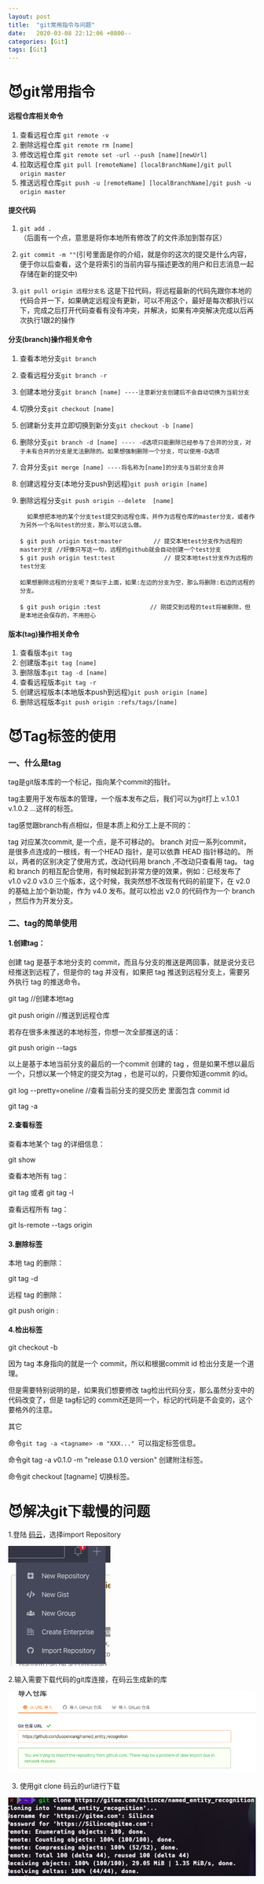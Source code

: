 ```yaml
---
layout: post
title:  "git常用指令与问题"
date:   2020-03-08 22:12:06 +0800--
categories: [Git]
tags: [Git]  
---
```




# 😈git常用指令

#### 远程仓库相关命令

1. 查看远程仓库  `git remote -v`
2. 删除远程仓库 `git remote rm [name]`
3. 修改远程仓库 `git remote set -url --push [name][newUrl]`
4. 拉取远程仓库 `git pull [remoteName] [localBranchName]/git pull origin master`
5. 推送远程仓库`git push -u [remoteName] [localBranchName]/git push -u origin master`



#### 提交代码

1. `git add .`（后面有一个点，意思是将你本地所有修改了的文件添加到暂存区）

2. `git commit -m ""`(引号里面是你的介绍，就是你的这次的提交是什么内容，便于你以后查看，这个是将索引的当前内容与描述更改的用户和日志消息一起存储在新的提交中)

3. `git pull origin 远程分支名` 这是下拉代码，将远程最新的代码先跟你本地的代码合并一下，如果确定远程没有更新，可以不用这个，最好是每次都执行以下，完成之后打开代码查看有没有冲突，并解决，如果有冲突解决完成以后再次执行1跟2的操作



#### 分支(branch)操作相关命令

1. 查看本地分支`git branch`

2. 查看远程分支`git branch -r`

3. 创建本地分支`git branch [name] ----注意新分支创建后不会自动切换为当前分支`

4. 切换分支`git checkout [name]`

5. 创建新分支并立即切换到新分支`git checkout -b [name]`

6. 删除分支`git branch -d [name] ---- -d选项只能删除已经参与了合并的分支，对于未有合并的分支是无法删除的。如果想强制删除一个分支，可以使用-D选项`

7. 合并分支`git merge [name] ----将名称为[name]的分支与当前分支合并`

8. 创建远程分支(本地分支push到远程)`git push origin [name]`

9. 删除远程分支`git push origin --delete  [name]`

   ```
     如果想把本地的某个分支test提交到远程仓库，并作为远程仓库的master分支，或者作为另外一个名叫test的分支，那么可以这么做。
   
   $ git push origin test:master         // 提交本地test分支作为远程的master分支 //好像只写这一句，远程的github就会自动创建一个test分支
   $ git push origin test:test              // 提交本地test分支作为远程的test分支
   
   如果想删除远程的分支呢？类似于上面，如果:左边的分支为空，那么将删除:右边的远程的分支。
   
   $ git push origin :test              // 刚提交到远程的test将被删除，但是本地还会保存的，不用担心
   ```



#### 版本(tag)操作相关命令

1. 查看版本`git tag`
2. 创建版本`git tag [name]`
3. 删除版本`git tag -d [name]`
4. 查看远程版本`git tag -r`
5. 创建远程版本(本地版本push到远程)`git push origin [name]`
6. 删除远程版本`git push origin :refs/tags/[name]`





# 😈Tag标签的使用

### 一、什么是tag

tag是git版本库的一个标记，指向某个commit的指针。

tag主要用于发布版本的管理，一个版本发布之后，我们可以为git打上 v.1.0.1 v.1.0.2 ...这样的标签。

tag感觉跟branch有点相似，但是本质上和分工上是不同的：

tag 对应某次commit, 是一个点，是不可移动的。
branch 对应一系列commit，是很多点连成的一根线，有一个HEAD 指针，是可以依靠 HEAD 指针移动的。
所以，两者的区别决定了使用方式，改动代码用 branch ,不改动只查看用 tag。
tag 和 branch 的相互配合使用，有时候起到非常方便的效果，例如：已经发布了 v1.0 v2.0 v3.0 三个版本，这个时候，我突然想不改现有代码的前提下，在 v2.0 的基础上加个新功能，作为 v4.0 发布。就可以检出 v2.0 的代码作为一个 branch ，然后作为开发分支。

### 二、tag的简单使用

#### 1.创建tag：

创建 tag 是基于本地分支的 commit，而且与分支的推送是两回事，就是说分支已经推送到远程了，但是你的 tag 并没有，如果把 tag 推送到远程分支上，需要另外执行 tag 的推送命令。

git tag <tagName> //创建本地tag

git push origin <tagName> //推送到远程仓库

若存在很多未推送的本地标签，你想一次全部推送的话：

git push origin --tags

以上是基于本地当前分支的最后的一个commit 创建的 tag ，但是如果不想以最后一个，只想以某一个特定的提交为tag ，也是可以的，只要你知道commit 的id。

git log --pretty=oneline //查看当前分支的提交历史 里面包含 commit id

git tag -a <tagName> <commitId>

#### 2.查看标签

查看本地某个 tag 的详细信息：

git show <tagName>

查看本地所有 tag：

git tag 或者 git tag -l

查看远程所有 tag：

git ls-remote --tags origin

#### 3.删除标签

本地 tag 的删除：

git tag -d <tagName>

远程 tag 的删除：

git push origin :<tagName>

#### 4.检出标签

git checkout -b <branchName> <tagName>

因为 tag 本身指向的就是一个 commit，所以和根据commit id 检出分支是一个道理。

但是需要特别说明的是，如果我们想要修改 tag检出代码分支，那么虽然分支中的代码改变了，但是 tag标记的 commit还是同一个，标记的代码是不会变的，这个要格外的注意。

其它

命令`git tag -a <tagname> -m "XXX..." `可以指定标签信息。

命令git tag -a v0.1.0 -m "release 0.1.0 version" 创建附注标签。

命令git checkout [tagname] 切换标签。



# 😈解决git下载慢的问题

1.登陆 [码云](https://gitee.com/)，选择import Repository

![image-20200308171122915](/assets/imgs/image-20200308171122915-1409889.png)

2.输入需要下载代码的git库连接，在码云生成新的库

![image-20200308172026952](/assets/imgs/image-20200308172026952-1409889.png)

3. 使用git clone 码云的url进行下载

![image-20200308172211223](/assets/imgs/image-20200308172211223-1409889.png)

